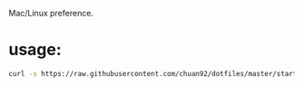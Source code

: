Mac/Linux preference.

# usage:
```bash
curl -s https://raw.githubusercontent.com/chuan92/dotfiles/master/startup.sh | bash
```
